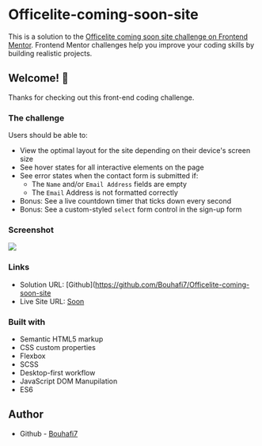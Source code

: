 # Officelite-coming-soon-site

This is a solution to the [Officelite coming soon site challenge on Frontend Mentor](https://www.frontendmentor.io/challenges/officelite-coming-soon-site-M4DIPNz8g). Frontend Mentor challenges help you improve your coding skills by building realistic projects.

## Welcome! 👋

Thanks for checking out this front-end coding challenge.

### The challenge

Users should be able to:

- View the optimal layout for the site depending on their device's screen size
- See hover states for all interactive elements on the page
- See error states when the contact form is submitted if:
    - The `Name` and/or `Email Address` fields are empty
    - The `Email` Address is not formatted correctly
- Bonus: See a live countdown timer that ticks down every second
- Bonus: See a custom-styled `select` form control in the sign-up form

### Screenshot

![](https://res.cloudinary.com/dz209s6jk/image/upload/v1604050174/Challenges/rkzib4z9vlvgf3uham94.jpg)

### Links

-   Solution URL: [Github](https://github.com/Bouhafi7/Officelite-coming-soon-site
-   Live Site URL: [Soon](Render)

### Built with

-   Semantic HTML5 markup
-   CSS custom properties
-   Flexbox
-   SCSS
-   Desktop-first workflow
-   JavaScript DOM Manupilation
-   ES6

## Author

-   Github - [Bouhafi7](https://github.com/Bouhafi7)
